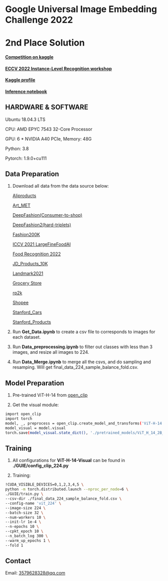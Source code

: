 # Google Universal Image Embedding Challenge 2022
# 2nd Place Solution

#### [Competition on kaggle](https://www.kaggle.com/competitions/google-universal-image-embedding/)
#### [ECCV 2022 Instance-Level Recognition workshop](https://ilr-workshop.github.io/ECCVW2022/)
#### [Kaggle profile](https://www.kaggle.com/w3579628328)
#### [Inference notebook](https://www.kaggle.com/code/w3579628328/2nd-place-solution)

## HARDWARE & SOFTWARE

Ubuntu 18.04.3 LTS

CPU: AMD EPYC 7543 32-Core Processor

GPU: 6 * NVIDIA A40 PCIe, Memory: 48G

Python: 3.8

Pytorch: 1.9.0+cu111

## Data Preparation
1. Download all data from the data source below:

    [Aliproducts](https://tianchi.aliyun.com/competition/entrance/231780/introduction)
    
    [Art_MET](https://www.kaggle.com/datasets/dschettler8845/the-met-dataset)
    
    [DeepFashion(Consumer-to-shop)](https://www.kaggle.com/datasets/sangamman/deepfashion-consumer-to-shop-training)
    
    [DeepFashion2(hard-triplets)](https://www.kaggle.com/datasets/sangamman/deepfashion2-hard-triplets)
    
    [Fashion200K](https://www.kaggle.com/datasets/mayukh18/fashion200k-dataset)
    
    [ICCV 2021 LargeFineFoodAI](https://www.kaggle.com/competitions/largefinefoodai-iccv-recognition/data)
    
    [Food Recognition 2022](https://www.kaggle.com/datasets/sainikhileshreddy/food-recognition-2022)
    
    [JD_Products_10K](https://www.kaggle.com/c/products-10k)
    
    [Landmark2021](https://www.kaggle.com/competitions/landmark-retrieval-2021)
    
    [Grocery Store](https://github.com/marcusklasson/GroceryStoreDataset)
    
    [rp2k](https://www.pinlandata.com/rp2k_dataset/)
    
    [Shopee](https://www.kaggle.com/competitions/shopee-product-matching)
    
    [Stanford_Cars](https://ai.stanford.edu/~jkrause/cars/car_dataset.html)
    
    [Stanford_Products](https://cvgl.stanford.edu/projects/lifted_struct/)

2. Run **Get_Data.ipynb** to create a csv file to corresponds to images for each dataset.

3. Run **Data_preprocessing.ipynb** to filter out classes with less than 3 images, and resize all images to 224.

4. Run **Data_Merge.ipynb** to merge all the csvs, and do sampling and resamping. Will get final_data_224_sample_balance_fold.csv. 

## Model Preparation
1. Pre-trained ViT-H-14 from [open_clip](https://github.com/mlfoundations/open_clip)

2. Get the visual module:
```bash
import open_clip
import torch
model, _, preprocess = open_clip.create_model_and_transforms('ViT-H-14', pretrained='laion2b_s32b_b79k', cache_dir='./pretrained_models')
model_visual = model.visual
torch.save(model_visual.state_dict(), './pretrained_models/ViT_H_14_2B_vision_model.pt')
```

## Training
1. All configurations for **ViT-H-14-Visual** can be found in **./GUIE/config_clip_224.py**

2. Training:
```bash
!CUDA_VISIBLE_DEVICES=0,1,2,3,4,5 \
python -m torch.distributed.launch --nproc_per_node=6 \
./GUIE/train.py \
--csv-dir ./final_data_224_sample_balance_fold.csv \
--config-name 'vit_224' \
--image-size 224 \
--batch-size 32 \
--num-workers 10 \
--init-lr 1e-4 \
--n-epochs 10 \
--cpkt_epoch 10 \
--n_batch_log 300 \
--warm_up_epochs 1 \
--fold 1
```

## Contact
Email: 3579628328@qq.com
